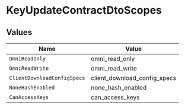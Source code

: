 # KeyUpdateContractDtoScopes


## Values

| Name                         | Value                        |
| ---------------------------- | ---------------------------- |
| `OmniReadOnly`               | omni_read_only               |
| `OmniReadWrite`              | omni_read_write              |
| `ClientDownloadConfigSpecs`  | client_download_config_specs |
| `NoneHashEnabled`            | none_hash_enabled            |
| `CanAccessKeys`              | can_access_keys              |